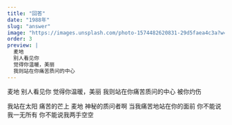```yaml
---
title: "回答"
date: "1988年"
slug: "answer"
image: "https://images.unsplash.com/photo-1574482620831-29d5faea4c3a?w=800&h=400&fit=crop&crop=center"
order: 3
preview: |
  麦地
  别人看见你
  觉得你温暖，美丽
  我则站在你痛苦质问的中心
---
```


麦地
别人看见你
觉得你温暖，美丽
我则站在你痛苦质问的中心
被你灼伤

我站在太阳 痛苦的芒上
麦地
神秘的质问者啊
当我痛苦地站在你的面前
你不能说我一无所有
你不能说我两手空空